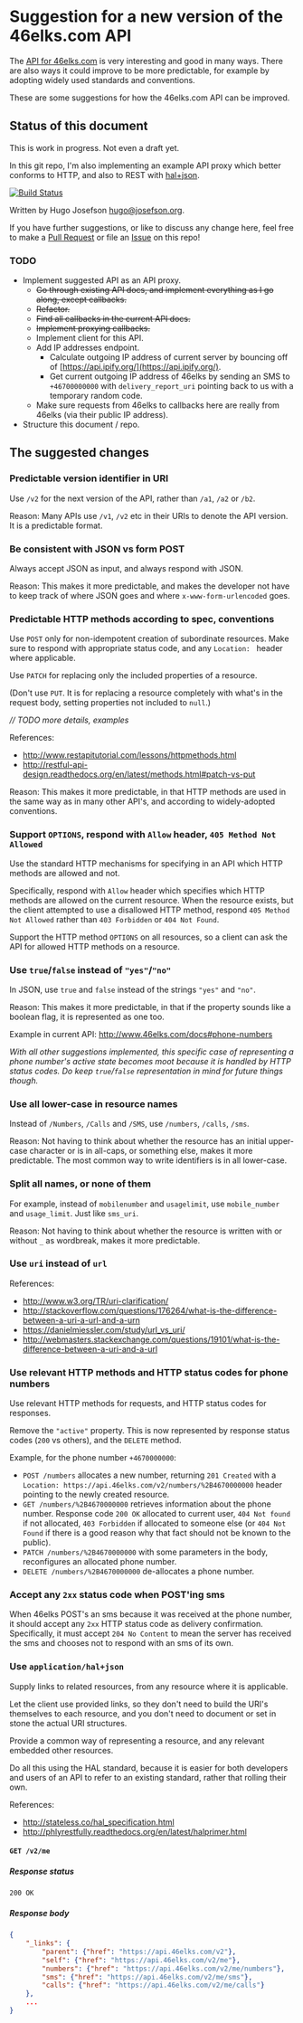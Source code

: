 # Suggestion for a new version of the 46elks.com API

The [API for 46elks.com](http://www.46elks.com/docs) is very interesting and good in many ways. There are also ways it could improve to be more predictable, for example by adopting widely used standards and conventions.

These are some suggestions for how the 46elks.com API can be improved.

## Status of this document

This is work in progress. Not even a draft yet.

In this git repo, I'm also implementing an example API proxy which better conforms to HTTP, and also to REST with [hal+json](http://phlyrestfully.readthedocs.org/en/latest/halprimer.html).

[![Build Status](https://travis-ci.org/hugojosefson/46elks-api-suggestion.svg?branch=master)](https://travis-ci.org/hugojosefson/46elks-api-suggestion)

Written by Hugo Josefson <hugo@josefson.org>.

If you have further suggestions, or like to discuss any change here, feel free to make a [Pull Request](https://github.com/hugojosefson/46elks-api-suggestion/pulls) or file an [Issue](https://github.com/hugojosefson/46elks-api-suggestion/issues) on this repo!

### TODO

  * Implement suggested API as an API proxy.
    * ~~Go through existing API docs, and implement everything as I go along, except callbacks.~~
    * ~~Refactor.~~
    * ~~Find all callbacks in the current API docs.~~
    * ~~Implement proxying callbacks.~~
    * Implement client for this API.
    * Add IP addresses endpoint.
      * Calculate outgoing IP address of current server by bouncing off of [https://api.ipify.org/](https://api.ipify.org/).
      * Get current outgoing IP address of 46elks by sending an SMS to `+46700000000` with `delivery_report_uri` pointing back to us with a temporary random code.
    * Make sure requests from 46elks to callbacks here are really from 46elks (via their public IP address).
  * Structure this document / repo.

## The suggested changes

### Predictable version identifier in URI

Use `/v2` for the next version of the API, rather than `/a1`, `/a2` or `/b2`.

Reason: Many APIs use `/v1`, `/v2` etc in their URIs to denote the API version. It is a predictable format.

### Be consistent with JSON vs form POST

Always accept JSON as input, and always respond with JSON.

Reason: This makes it more predictable, and makes the developer not have to keep track of where JSON goes and where `x-www-form-urlencoded` goes.

### Predictable HTTP methods according to spec, conventions

Use `POST` only for non-idempotent creation of subordinate resources. Make sure to respond with appropriate status code,
and any `Location: ` header where applicable.

Use `PATCH` for replacing only the included properties of a resource.

(Don't use `PUT`. It is for replacing a resource completely with what's in the request body, setting properties not included to `null`.)

*// TODO more details, examples*

References:

  * http://www.restapitutorial.com/lessons/httpmethods.html
  * http://restful-api-design.readthedocs.org/en/latest/methods.html#patch-vs-put

Reason: This makes it more predictable, in that HTTP methods are used in the same way as in many other API's, and according to widely-adopted conventions.

### Support `OPTIONS`, respond with `Allow` header, `405 Method Not Allowed`

Use the standard HTTP mechanisms for specifying in an API which HTTP methods are allowed and not.

Specifically, respond with `Allow` header which specifies which HTTP methods are allowed on the current resource. When the resource exists, but the client attempted to use a disallowed HTTP method, respond `405 Method Not Allowed` rather than `403 Forbidden` or `404 Not Found`.

Support the HTTP method `OPTIONS` on all resources, so a client can ask the API for allowed HTTP methods on a resource.

### Use `true`/`false` instead of `"yes"`/`"no"`

In JSON, use `true` and `false` instead of the strings `"yes"` and `"no"`.

Reason: This makes it more predictable, in that if the property sounds like a boolean flag, it is represented as one too.

Example in current API: http://www.46elks.com/docs#phone-numbers

*With all other suggestions implemented, this specific case of representing a phone number's active state becomes moot because it is handled by HTTP status codes. Do keep `true`/`false` representation in mind for future things though.*

### Use all lower-case in resource names

Instead of `/Numbers`, `/Calls` and `/SMS`, use `/numbers`, `/calls`, `/sms`.

Reason: Not having to think about whether the resource has an initial upper-case character or is in all-caps, or something else, makes it more predictable. The most common way to write identifiers is in all lower-case.

### Split all names, or none of them

For example, instead of `mobilenumber` and `usagelimit`, use `mobile_number` and `usage_limit`. Just like `sms_uri`.

Reason: Not having to think about whether the resource is written with or without `_` as wordbreak, makes it more predictable.

### Use `uri` instead of `url`

References:

  * http://www.w3.org/TR/uri-clarification/
  * http://stackoverflow.com/questions/176264/what-is-the-difference-between-a-uri-a-url-and-a-urn
  * https://danielmiessler.com/study/url_vs_uri/
  * http://webmasters.stackexchange.com/questions/19101/what-is-the-difference-between-a-uri-and-a-url

### Use relevant HTTP methods and HTTP status codes for phone numbers

Use relevant HTTP methods for requests, and HTTP status codes for responses.

Remove the `"active"` property. This is now represented by response status codes (`200` vs others), and the `DELETE` method.

Example, for the phone number `+4670000000`:

  * `POST /numbers` allocates a new number, returning `201 Created` with a `Location: https://api.46elks.com/v2/numbers/%2B4670000000` header pointing to the newly created resource.
  * `GET /numbers/%2B4670000000` retrieves information about the phone number. Response code `200 OK` allocated to current user, `404 Not found` if not allocated, `403 Forbidden` if allocated to someone else (or `404 Not Found` if there is a good reason why that fact should not be known to the public).
  * `PATCH /numbers/%2B4670000000` with some parameters in the body, reconfigures an allocated phone number.
  * `DELETE /numbers/%2B4670000000` de-allocates a phone number.

### Accept any `2xx` status code when POST'ing sms

When 46elks POST's an sms because it was received at the phone number, it should accept any `2xx` HTTP status code as delivery confirmation. Specifically, it must accept `204 No Content` to mean the server has received the sms and chooses not to respond with an sms of its own.

### Use `application/hal+json`

Supply links to related resources, from any resource where it is applicable.

Let the client use provided links, so they don't need to build the URI's themselves to each resource, and you don't need to document or set in stone the actual URI structures.

Provide a common way of representing a resource, and any relevant embedded other resources.

Do all this using the HAL standard, because it is easier for both developers and users of an API to refer to an existing standard, rather that rolling their own.

References:

  * http://stateless.co/hal_specification.html
  * http://phlyrestfully.readthedocs.org/en/latest/halprimer.html

#### `GET /v2/me`

##### Response status

`200 OK`

##### Response body

```json
{
    "_links": {
        "parent": {"href": "https://api.46elks.com/v2"},
        "self": {"href": "https://api.46elks.com/v2/me"},
        "numbers": {"href": "https://api.46elks.com/v2/me/numbers"},
        "sms": {"href": "https://api.46elks.com/v2/me/sms"},
        "calls": {"href": "https://api.46elks.com/v2/me/calls"}
    },
    ...
}
```
